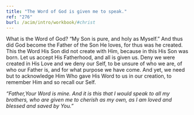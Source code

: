 ```yaml
---
title: "The Word of God is given me to speak."
ref: "276"
burl: /acim/intro/workbook/#christ
---
```


What is the Word of God? “My Son is pure, and holy as Myself.” And thus
did God become the Father of the Son He loves, for thus was he created.
This the Word His Son did not create with Him, because in this His Son
was born. Let us accept His Fatherhood, and all is given us. Deny we
were created in His Love and we deny our Self, to be unsure of who we
are, of who our Father is, and for what purpose we have come. And yet,
we need but to acknowledge Him Who gave His Word to us in our creation,
to remember Him and so recall our Self.

*“Father,Your Word is mine. And it is this that I would speak to all my
brothers, who are given me to cherish as my own, as I am loved and
blessed and saved by You.”*

